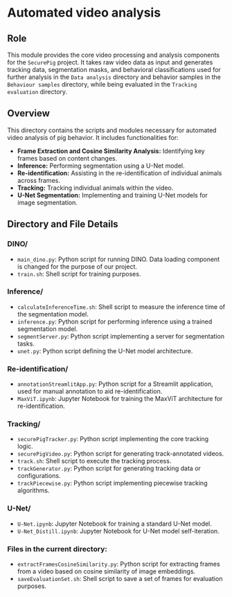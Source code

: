 # Automated video analysis

## Role

This module provides the core video processing and analysis components for the `SecurePig` project. It takes raw video data as input and generates tracking data, segmentation masks, and behavioral classifications used for further analysis in the `Data analysis` directory and behavior samples in the `Behaviour samples` directory, while being evaluated in the `Tracking evaluation` directory.

## Overview

This directory contains the scripts and modules necessary for automated video analysis of pig behavior. It includes functionalities for:

-   **Frame Extraction and Cosine Similarity Analysis:** Identifying key frames based on content changes.
-   **Inference:** Performing segmentation using a U-Net model.
-   **Re-identification:** Assisting in the re-identification of individual animals across frames.
-   **Tracking:** Tracking individual animals within the video.
-   **U-Net Segmentation:** Implementing and training U-Net models for image segmentation.

## Directory and File Details

### DINO/

*   `main_dino.py`: Python script for running DINO. Data loading component is changed for the purpose of our project.
*   `train.sh`: Shell script for training purposes.

### Inference/

*   `calculateInferenceTime.sh`: Shell script to measure the inference time of the segmentation model.
*   `inference.py`: Python script for performing inference using a trained segmentation model.
*   `segmentServer.py`: Python script implementing a server for segmentation tasks.
*   `unet.py`: Python script defining the U-Net model architecture.

### Re-identification/

*   `annotationStreamlitApp.py`: Python script for a Streamlit application, used for manual annotation to aid re-identification.
*   `MaxViT.ipynb`: Jupyter Notebook for training the MaxViT architecture for re-identification.

### Tracking/

*   `securePigTracker.py`: Python script implementing the core tracking logic.
*   `securePigVideo.py`: Python script for generating track-annotated videos.
*   `track.sh`: Shell script to execute the tracking process.
*   `trackGenerator.py`: Python script for generating tracking data or configurations.
*   `trackPiecewise.py`: Python script implementing piecewise tracking algorithms.

### U-Net/

*   `U-Net.ipynb`: Jupyter Notebook for training a standard U-Net model.
*   `U-Net_Distill.ipynb`: Jupyter Notebook for U-Net model self-iteration.

### Files in the current directory:

*   `extractFramesCosineSimilarity.py`: Python script for extracting frames from a video based on cosine similarity of image embeddings.
*   `saveEvaluationSet.sh`: Shell script to save a set of frames for evaluation purposes.